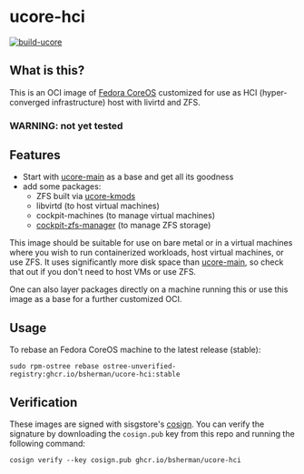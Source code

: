 # ucore-hci

[![build-ucore](https://github.com/bsherman/ucore-hci/actions/workflows/build.yml/badge.svg)](https://github.com/bsherman/ucore-hci/actions/workflows/build.yml)


## What is this?

This is an OCI image of [Fedora CoreOS](https://getfedora.org/coreos/) customized for use as HCI (hyper-converged infrastructure) host with livirtd and ZFS.

### WARNING: not yet tested

## Features

- Start with [ucore-main](https://github.com/bsherman/ucore-main) as a base and get all its goodness
- add some packages:
  - ZFS built via [ucore-kmods](https://github.com/bsherman/ucore-kmods)
  - libvirtd (to host virtual machines)
  - cockpit-machines (to manage virtual machines)
  - [cockpit-zfs-manager](https://github.com/45Drives/cockpit-zfs-manager) (to manage ZFS storage)


This image should be suitable for use on bare metal or in a virtual machines where you wish to run containerized workloads, host virtual machines, or use ZFS. It uses significantly more disk space than [ucore-main](https://github.com/bsherman/ucore-main), so check that out if you don't need to host VMs or use  ZFS.

One can also layer packages directly on a machine running this or use this image as a base for a further customized OCI.

## Usage

To rebase an Fedora CoreOS machine to the latest release (stable):

    sudo rpm-ostree rebase ostree-unverified-registry:ghcr.io/bsherman/ucore-hci:stable

  
## Verification

These images are signed with sisgstore's [cosign](https://docs.sigstore.dev/cosign/overview/). You can verify the signature by downloading the `cosign.pub` key from this repo and running the following command:

    cosign verify --key cosign.pub ghcr.io/bsherman/ucore-hci